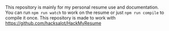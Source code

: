This repository is mainly for my personal resume use and documentation. You can
run `npm run watch` to work on the resume or just `npm run compile` to compile
it once. This repository is made to work with https://github.com/hacksalot/HackMyResume
